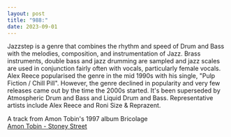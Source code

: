 ```yaml
---
layout: post
title: "988:"
date: 2023-09-01
---
```


Jazzstep is a genre that combines the rhythm and speed of Drum and Bass with the melodies, composition, and instrumentation of Jazz. Brass instruments, double bass and jazz drumming are sampled and jazz scales are used in conjunction fairly often with vocals, particularly female vocals. Alex Reece popularised the genre in the mid 1990s with his single, "Pulp Fiction / Chill Pill". However, the genre declined in popularity and very few releases came out by the time the 2000s started. It's been superseded by Atmospheric Drum and Bass and Liquid Drum and Bass. Representative artists include Alex Reece and Roni Size & Reprazent.

A track from  Amon Tobin's 1997 album Bricolage  
[Amon Tobin \- Stoney Street](https://youtu.be/PXvNZ45lEdE)
